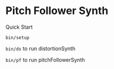 Pitch Follower Synth
====================

Quick Start

`bin/setup`


`bin/ds` to run distortionSynth

`bin/pf` to run pitchFollowerSynth
